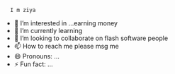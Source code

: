       I m ziya
- 👀 I’m interested in ...earning money
- 🌱 I’m currently learning 
- 💞️ I’m looking to collaborate on flash software people
- 📫 How to reach me please msg me
- 😄 Pronouns: ...
- ⚡ Fun fact: ...

<!---
patelpatel2020/patelpatel2020 is a ✨ special ✨ repository because its `README.md` (this file) appears on your GitHub profile.
You can click the Preview link to take a look at your changes.
--->
